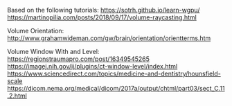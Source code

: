 Based on the following tutorials:
https://sotrh.github.io/learn-wgpu/
https://martinopilia.com/posts/2018/09/17/volume-raycasting.html


Volume Orientation:
http://www.grahamwideman.com/gw/brain/orientation/orientterms.htm


Volume Window With and Level:
https://regionstraumapro.com/post/16349545265
https://imagej.nih.gov/ij/plugins/ct-window-level/index.html
https://www.sciencedirect.com/topics/medicine-and-dentistry/hounsfield-scale
https://dicom.nema.org/medical/dicom/2017a/output/chtml/part03/sect_C.11.2.html

